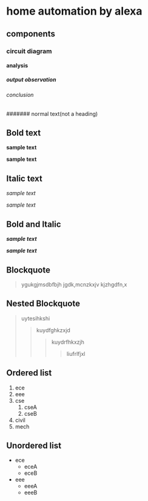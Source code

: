 # home automation by alexa
## components
### circuit diagram
#### analysis
##### output observation
###### conclusion
####### normal text(not a heading)
## Bold text
**sample text**

__sample text__
## Italic text
*sample text*

_sample text_
## Bold and Italic
**_sample text_**

__*sample text*__
## Blockquote
> ygukgjmsdbfbjh
jgdk,mcnzkxjv
kjzhgdfn,x
## Nested Blockquote
> uytesihkshi
>> kuydfghkzxjd
>>> kuydrfhkxzjh
>>>> liufrlfjxl
## Ordered list
1. ece
2. eee
3. cse
    1. cseA
    2. cseB
4. civil
5. mech
## Unordered list
- ece
    * eceA
    * eceB
- eee
    + eeeA
    + eeeB
